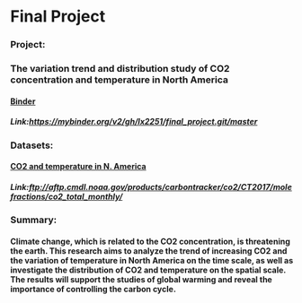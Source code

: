 # Final Project   

### Project: 
### The variation trend and distribution study of CO2 concentration and temperature in North America 

#### [Binder](https://mybinder.org/v2/gh/lx2251/final_project.git/master)
##### Link:https://mybinder.org/v2/gh/lx2251/final_project.git/master 

### Datasets: 
#### [CO2 and temperature in N. America](ftp://aftp.cmdl.noaa.gov/products/carbontracker/co2/CT2017/molefractions/co2_total_monthly/)
##### Link:ftp://aftp.cmdl.noaa.gov/products/carbontracker/co2/CT2017/molefractions/co2_total_monthly/


### Summary: 
#### Climate change, which is related to the CO2 concentration, is threatening the earth. This research aims to analyze the trend of increasing CO2 and the variation of temperature in North America on the time scale, as well as investigate the distribution of CO2 and temperature on the spatial scale. The results will support the studies of global warming and reveal the importance of controlling the carbon cycle.

